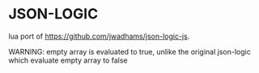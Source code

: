 # JSON-LOGIC

lua port of <https://github.com/jwadhams/json-logic-js>.

WARNING: empty array is evaluated to true, unlike the original json-logic which evaluate empty array to false